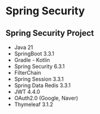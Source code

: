# Spring Security
## Spring Security Project
- Java 21
- SpringBoot 3.3.1
- Gradle - Kotlin
- Spring Security 6.3.1
- FilterChain
- Spring Session 3.3.1
- Spring Data Redis 3.3.1
- JWT 4.4.0
- OAuth2.0 (Google, Naver)
- Thymeleaf 3.1.2

